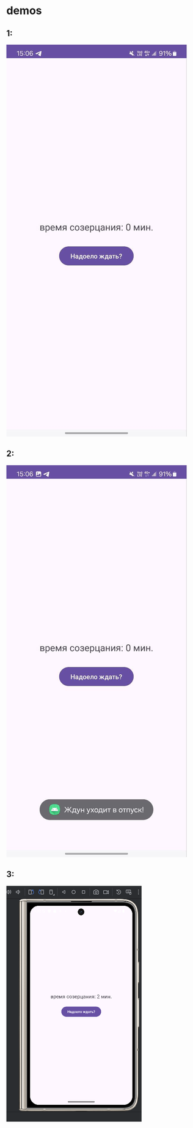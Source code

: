 # demos 

## 1:
![image](./screen1.jpg)

## 2:
![image](./screen2.jpg)

## 3:
![image](./screen3.jpg)